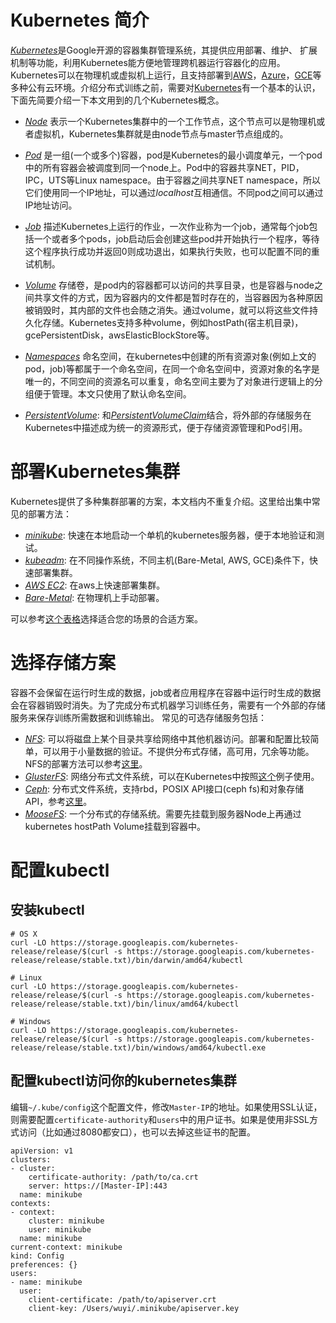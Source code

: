 # Kubernetes 简介

[*Kubernetes*](http://kubernetes.io/)是Google开源的容器集群管理系统，其提供应用部署、维护、 扩展机制等功能，利用Kubernetes能方便地管理跨机器运行容器化的应用。Kubernetes可以在物理机或虚拟机上运行，且支持部署到[AWS](http://kubernetes.io/docs/getting-started-guides/aws)，[Azure](http://kubernetes.io/docs/getting-started-guides/azure/)，[GCE](http://kubernetes.io/docs/getting-started-guides/gce)等多种公有云环境。介绍分布式训练之前，需要对[Kubernetes](http://kubernetes.io/)有一个基本的认识，下面先简要介绍一下本文用到的几个Kubernetes概念。

- [*Node*](http://kubernetes.io/docs/admin/node/) 表示一个Kubernetes集群中的一个工作节点，这个节点可以是物理机或者虚拟机，Kubernetes集群就是由node节点与master节点组成的。

- [*Pod*](http://kubernetes.io/docs/user-guide/pods/) 是一组(一个或多个)容器，pod是Kubernetes的最小调度单元，一个pod中的所有容器会被调度到同一个node上。Pod中的容器共享NET，PID，IPC，UTS等Linux namespace。由于容器之间共享NET namespace，所以它们使用同一个IP地址，可以通过*localhost*互相通信。不同pod之间可以通过IP地址访问。

- [*Job*](http://kubernetes.io/docs/user-guide/jobs/) 描述Kubernetes上运行的作业，一次作业称为一个job，通常每个job包括一个或者多个pods，job启动后会创建这些pod并开始执行一个程序，等待这个程序执行成功并返回0则成功退出，如果执行失败，也可以配置不同的重试机制。

- [*Volume*](http://kubernetes.io/docs/user-guide/volumes/) 存储卷，是pod内的容器都可以访问的共享目录，也是容器与node之间共享文件的方式，因为容器内的文件都是暂时存在的，当容器因为各种原因被销毁时，其内部的文件也会随之消失。通过volume，就可以将这些文件持久化存储。Kubernetes支持多种volume，例如hostPath(宿主机目录)，gcePersistentDisk，awsElasticBlockStore等。

- [*Namespaces*](https://kubernetes.io/docs/user-guide/namespaces/) 命名空间，在kubernetes中创建的所有资源对象(例如上文的pod，job)等都属于一个命名空间，在同一个命名空间中，资源对象的名字是唯一的，不同空间的资源名可以重复，命名空间主要为了对象进行逻辑上的分组便于管理。本文只使用了默认命名空间。

- [*PersistentVolume*](https://kubernetes.io/docs/user-guide/persistent-volumes/): 和[*PersistentVolumeClaim*](https://kubernetes.io/docs/user-guide/persistent-volumes/#persistentvolumeclaims)结合，将外部的存储服务在Kubernetes中描述成为统一的资源形式，便于存储资源管理和Pod引用。

# 部署Kubernetes集群

Kubernetes提供了多种集群部署的方案，本文档内不重复介绍。这里给出集中常见的部署方法：

- [*minikube*](https://kubernetes.io/docs/getting-started-guides/minikube/): 快速在本地启动一个单机的kubernetes服务器，便于本地验证和测试。
- [*kubeadm*](http://kubernetes.io/docs/getting-started-guides/kubeadm/): 在不同操作系统，不同主机(Bare-Metal, AWS, GCE)条件下，快速部署集群。
- [*AWS EC2*](https://kubernetes.io/docs/getting-started-guides/aws/): 在aws上快速部署集群。
- [*Bare-Metal*](https://kubernetes.io/docs/getting-started-guides/centos/centos_manual_config/): 在物理机上手动部署。

可以参考[这个表格](https://kubernetes.io/docs/getting-started-guides/#table-of-solutions)选择适合您的场景的合适方案。

# 选择存储方案

容器不会保留在运行时生成的数据，job或者应用程序在容器中运行时生成的数据会在容器销毁时消失。为了完成分布式机器学习训练任务，需要有一个外部的存储服务来保存训练所需数据和训练输出。
常见的可选存储服务包括：

- [*NFS*](https://github.com/kubernetes/kubernetes/tree/master/examples/volumes/nfs): 可以将磁盘上某个目录共享给网络中其他机器访问。部署和配置比较简单，可以用于小量数据的验证。不提供分布式存储，高可用，冗余等功能。NFS的部署方法可以参考[这里](http://www.tecmint.com/how-to-setup-nfs-server-in-linux/)。
- [*GlusterFS*](http://gluster.readthedocs.io/en/latest/Quick-Start-Guide/Quickstart/): 网络分布式文件系统，可以在Kubernetes中按照[这个](https://github.com/kubernetes/kubernetes/tree/master/examples/volumes/glusterfs)例子使用。
- [*Ceph*](http://docs.ceph.com/docs/master/): 分布式文件系统，支持rbd，POSIX API接口(ceph fs)和对象存储API，参考[这里](https://kubernetes.io/docs/user-guide/volumes/#rbd)。
- [*MooseFS*](https://moosefs.com/documentation.html): 一个分布式的存储系统。需要先挂载到服务器Node上再通过kubernetes hostPath Volume挂载到容器中。

# 配置kubectl

## 安装kubectl
```
# OS X
curl -LO https://storage.googleapis.com/kubernetes-release/release/$(curl -s https://storage.googleapis.com/kubernetes-release/release/stable.txt)/bin/darwin/amd64/kubectl

# Linux
curl -LO https://storage.googleapis.com/kubernetes-release/release/$(curl -s https://storage.googleapis.com/kubernetes-release/release/stable.txt)/bin/linux/amd64/kubectl

# Windows
curl -LO https://storage.googleapis.com/kubernetes-release/release/$(curl -s https://storage.googleapis.com/kubernetes-release/release/stable.txt)/bin/windows/amd64/kubectl.exe
```

## 配置kubectl访问你的kubernetes集群

编辑`~/.kube/config`这个配置文件，修改`Master-IP`的地址。如果使用SSL认证，则需要配置`certificate-authority`和`users`中的用户证书。如果是使用非SSL方式访问（比如通过8080都安口），也可以去掉这些证书的配置。
```
apiVersion: v1
clusters:
- cluster:
    certificate-authority: /path/to/ca.crt
    server: https://[Master-IP]:443
  name: minikube
contexts:
- context:
    cluster: minikube
    user: minikube
  name: minikube
current-context: minikube
kind: Config
preferences: {}
users:
- name: minikube
  user:
    client-certificate: /path/to/apiserver.crt
    client-key: /Users/wuyi/.minikube/apiserver.key
```
